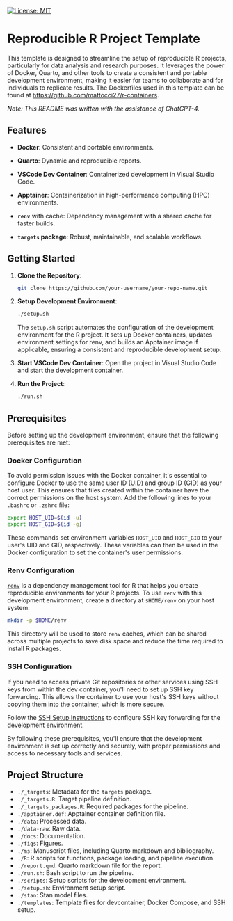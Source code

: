 [![License: MIT](https://img.shields.io/badge/License-MIT-green.svg)](https://opensource.org/licenses/MIT)

# Reproducible R Project Template

This template is designed to streamline the setup of reproducible R projects, particularly for data analysis and research purposes.
It leverages the power of Docker, Quarto, and other tools to create a consistent and portable development environment, making it easier for teams to collaborate and for individuals to replicate results.
The Dockerfiles used in this template can be found at <https://github.com/mattocci27/r-containers>.

*Note: This README was written with the assistance of ChatGPT-4.*


## Features

- **Docker**:
Consistent and portable environments.

- **Quarto**:
Dynamic and reproducible reports.

- **VSCode Dev Container**:
Containerized development in Visual Studio Code.

- **Apptainer**:
Containerization in high-performance computing (HPC) environments.

- **`renv`** with cache:
Dependency management with a shared cache for faster builds.

- **`targets` package**:
Robust, maintainable, and scalable workflows.


## Getting Started

1. **Clone the Repository**:
    ```bash
    git clone https://github.com/your-username/your-repo-name.git
    ```

2. **Setup Development Environment**:
    ```bash
    ./setup.sh
    ```
    The `setup.sh` script automates the configuration of the development environment for the R project.
    It sets up Docker containers, updates environment settings for renv, and builds an Apptainer image if applicable, ensuring a consistent and reproducible development setup.

3. **Start VSCode Dev Container**: Open the project in Visual Studio Code and start the development container.

4. **Run the Project**:
    ```bash
    ./run.sh
    ```

## Prerequisites

Before setting up the development environment, ensure that the following prerequisites are met:

### Docker Configuration

To avoid permission issues with the Docker container, it's essential to configure Docker to use the same user ID (UID) and group ID (GID) as your host user.
This ensures that files created within the container have the correct permissions on the host system.
Add the following lines to your `.bashrc` or `.zshrc` file:

```bash
export HOST_UID=$(id -u)
export HOST_GID=$(id -g)
```

These commands set environment variables `HOST_UID` and `HOST_GID` to your user's UID and GID, respectively.
These variables can then be used in the Docker configuration to set the container's user permissions.

### Renv Configuration

[`renv`](https://rstudio.github.io/renv/articles/renv.html) is a dependency management tool for R that helps you create reproducible environments for your R projects.
To use `renv` with this development environment, create a directory at `$HOME/renv` on your host system:

```bash
mkdir -p $HOME/renv
```

This directory will be used to store `renv` caches, which can be shared across multiple projects to save disk space and reduce the time required to install R packages.

### SSH Configuration

If you need to access private Git repositories or other services using SSH keys from within the dev container, you'll need to set up SSH key forwarding.
This allows the container to use your host's SSH keys without copying them into the container, which is more secure.

Follow the [SSH Setup Instructions](./templates/ssh_setup.md) to configure SSH key forwarding for the development environment.

By following these prerequisites, you'll ensure that the development environment is set up correctly and securely, with proper permissions and access to necessary tools and services.

## Project Structure

- `./_targets`: Metadata for the `targets` package.
- `./_targets.R`: Target pipeline definition.
- `./_targets_packages.R`: Required packages for the pipeline.
- `./apptainer.def`: Apptainer container definition file.
- `./data`: Processed data.
- `./data-raw`: Raw data.
- `./docs`: Documentation.
- `./figs`: Figures.
- `./ms`: Manuscript files, including Quarto markdown and bibliography.
- `./R`: R scripts for functions, package loading, and pipeline execution.
- `./report.qmd`: Quarto markdown file for the report.
- `./run.sh`: Bash script to run the pipeline.
- `./scripts`: Setup scripts for the development environment.
- `./setup.sh`: Environment setup script.
- `./stan`: Stan model files.
- `./templates`: Template files for devcontainer, Docker Compose, and SSH setup.
